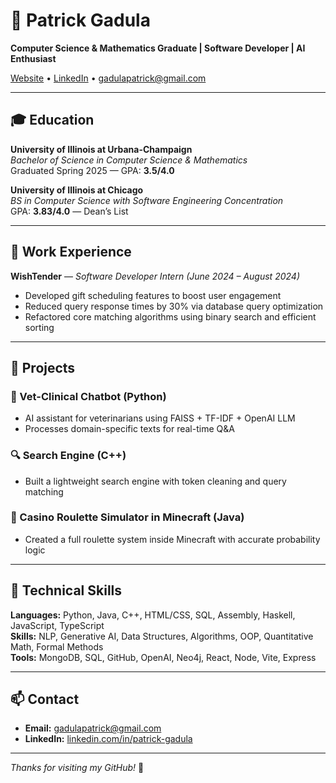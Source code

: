 # 👋 Patrick Gadula

**Computer Science & Mathematics Graduate | Software Developer | AI Enthusiast**

[Website](https://patrick-gadula.github.io) • [LinkedIn](https://www.linkedin.com/in/patrick-gadula) • gadulapatrick@gmail.com

---

## 🎓 Education

**University of Illinois at Urbana-Champaign**  
_Bachelor of Science in Computer Science & Mathematics_  
Graduated Spring 2025 — GPA: **3.5/4.0**

**University of Illinois at Chicago**  
_BS in Computer Science with Software Engineering Concentration_  
GPA: **3.83/4.0** — Dean’s List

---

## 💼 Work Experience

**WishTender** — _Software Developer Intern (June 2024 – August 2024)_  
- Developed gift scheduling features to boost user engagement  
- Reduced query response times by 30% via database query optimization  
- Refactored core matching algorithms using binary search and efficient sorting  

---

## 🚀 Projects

### 🐾 Vet-Clinical Chatbot (Python)
- AI assistant for veterinarians using FAISS + TF-IDF + OpenAI LLM
- Processes domain-specific texts for real-time Q&A

### 🔍 Search Engine (C++)
- Built a lightweight search engine with token cleaning and query matching

### 🎰 Casino Roulette Simulator in Minecraft (Java)
- Created a full roulette system inside Minecraft with accurate probability logic

---

## 🧠 Technical Skills

**Languages:** Python, Java, C++, HTML/CSS, SQL, Assembly, Haskell, JavaScript, TypeScript  
**Skills:** NLP, Generative AI, Data Structures, Algorithms, OOP, Quantitative Math, Formal Methods  
**Tools:** MongoDB, SQL, GitHub, OpenAI, Neo4j, React, Node, Vite, Express

---

## 📫 Contact

- **Email:** gadulapatrick@gmail.com  
- **LinkedIn:** [linkedin.com/in/patrick-gadula](https://www.linkedin.com/in/patrick-gadula)

---

_Thanks for visiting my GitHub!_ 🚀
